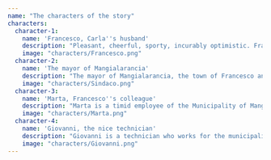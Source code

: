 ```yaml
---
name: "The characters of the story"
characters:
  character-1:
    name: 'Francesco, Carla''s husband' 
    description: "Pleasant, cheerful, sporty, incurably optimistic. Francesco is Carla's husband. He works in the small town of Mangialarancia, where the two live."
    image: "characters/Francesco.png"
  character-2:
    name: 'The mayor of Mangialarancia'
    description: "The mayor of Mangialarancia, the town of Francesco and Carla. When crossing a street or a square there is not a single person with whom you do not stop to talk on the way."
    image: "characters/Sindaco.png"
  character-3:
    name: 'Marta, Francesco''s colleague'
    description: "Marta is a timid employee of the Municipality of Mangialarancia, she works in the same office as Francesco. In this episode, however, we will discover that he really has hidden qualities ..."
    image: "characters/Marta.png"
  character-4:
    name: 'Giovanni, the nice technician'
    description: "Giovanni is a technician who works for the municipality of Mangialarancia. Passionate about computers and technology, there is no computer problem that cannot be solved!"
    image: "characters/Giovanni.png"
---
```

